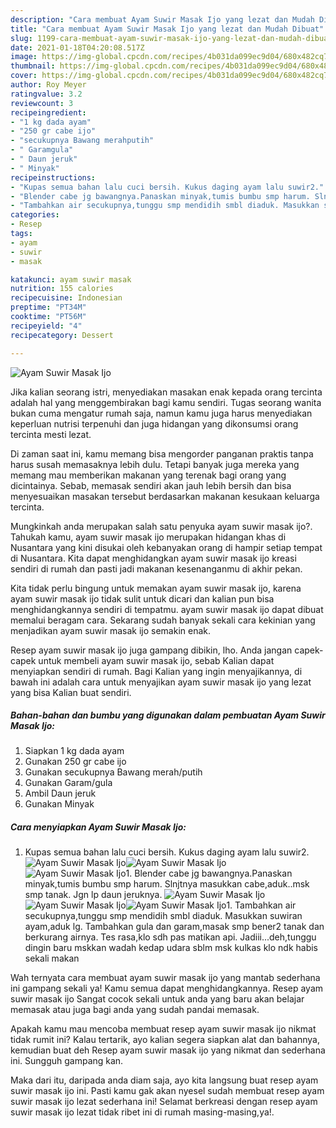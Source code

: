 ```yaml
---
description: "Cara membuat Ayam Suwir Masak Ijo yang lezat dan Mudah Dibuat"
title: "Cara membuat Ayam Suwir Masak Ijo yang lezat dan Mudah Dibuat"
slug: 1199-cara-membuat-ayam-suwir-masak-ijo-yang-lezat-dan-mudah-dibuat
date: 2021-01-18T04:20:08.517Z
image: https://img-global.cpcdn.com/recipes/4b031da099ec9d04/680x482cq70/ayam-suwir-masak-ijo-foto-resep-utama.jpg
thumbnail: https://img-global.cpcdn.com/recipes/4b031da099ec9d04/680x482cq70/ayam-suwir-masak-ijo-foto-resep-utama.jpg
cover: https://img-global.cpcdn.com/recipes/4b031da099ec9d04/680x482cq70/ayam-suwir-masak-ijo-foto-resep-utama.jpg
author: Roy Meyer
ratingvalue: 3.2
reviewcount: 3
recipeingredient:
- "1 kg dada ayam"
- "250 gr cabe ijo"
- "secukupnya Bawang merahputih"
- " Garamgula"
- " Daun jeruk"
- " Minyak"
recipeinstructions:
- "Kupas semua bahan lalu cuci bersih. Kukus daging ayam lalu suwir2."
- "Blender cabe jg bawangnya.Panaskan minyak,tumis bumbu smp harum. Slnjtnya masukkan cabe,aduk..msk smp tanak. Jgn lp daun jeruknya."
- "Tambahkan air secukupnya,tunggu smp mendidih smbl diaduk. Masukkan suwiran ayam,aduk lg. Tambahkan gula dan garam,masak smp bener2 tanak dan berkurang airnya. Tes rasa,klo sdh pas matikan api. Jadiii...deh,tunggu dingin baru mskkan wadah kedap udara sblm msk kulkas klo ndk habis sekali makan"
categories:
- Resep
tags:
- ayam
- suwir
- masak

katakunci: ayam suwir masak 
nutrition: 155 calories
recipecuisine: Indonesian
preptime: "PT34M"
cooktime: "PT56M"
recipeyield: "4"
recipecategory: Dessert

---
```



![Ayam Suwir Masak Ijo](https://img-global.cpcdn.com/recipes/4b031da099ec9d04/680x482cq70/ayam-suwir-masak-ijo-foto-resep-utama.jpg)

Jika kalian seorang istri, menyediakan masakan enak kepada orang tercinta adalah hal yang menggembirakan bagi kamu sendiri. Tugas seorang  wanita bukan cuma mengatur rumah saja, namun kamu juga harus menyediakan keperluan nutrisi terpenuhi dan juga hidangan yang dikonsumsi orang tercinta mesti lezat.

Di zaman  saat ini, kamu memang bisa mengorder panganan praktis tanpa harus susah memasaknya lebih dulu. Tetapi banyak juga mereka yang memang mau memberikan makanan yang terenak bagi orang yang dicintainya. Sebab, memasak sendiri akan jauh lebih bersih dan bisa menyesuaikan masakan tersebut berdasarkan makanan kesukaan keluarga tercinta. 



Mungkinkah anda merupakan salah satu penyuka ayam suwir masak ijo?. Tahukah kamu, ayam suwir masak ijo merupakan hidangan khas di Nusantara yang kini disukai oleh kebanyakan orang di hampir setiap tempat di Nusantara. Kita dapat menghidangkan ayam suwir masak ijo kreasi sendiri di rumah dan pasti jadi makanan kesenanganmu di akhir pekan.

Kita tidak perlu bingung untuk memakan ayam suwir masak ijo, karena ayam suwir masak ijo tidak sulit untuk dicari dan kalian pun bisa menghidangkannya sendiri di tempatmu. ayam suwir masak ijo dapat dibuat memalui beragam cara. Sekarang sudah banyak sekali cara kekinian yang menjadikan ayam suwir masak ijo semakin enak.

Resep ayam suwir masak ijo juga gampang dibikin, lho. Anda jangan capek-capek untuk membeli ayam suwir masak ijo, sebab Kalian dapat menyiapkan sendiri di rumah. Bagi Kalian yang ingin menyajikannya, di bawah ini adalah cara untuk menyajikan ayam suwir masak ijo yang lezat yang bisa Kalian buat sendiri.

<!--inarticleads1-->

##### Bahan-bahan dan bumbu yang digunakan dalam pembuatan Ayam Suwir Masak Ijo:

1. Siapkan 1 kg dada ayam
1. Gunakan 250 gr cabe ijo
1. Gunakan secukupnya Bawang merah/putih
1. Gunakan  Garam/gula
1. Ambil  Daun jeruk
1. Gunakan  Minyak




<!--inarticleads2-->

##### Cara menyiapkan Ayam Suwir Masak Ijo:

1. Kupas semua bahan lalu cuci bersih. Kukus daging ayam lalu suwir2.
<img src="https://img-global.cpcdn.com/steps/37370732c3de4629/160x128cq70/ayam-suwir-masak-ijo-langkah-memasak-1-foto.jpg" alt="Ayam Suwir Masak Ijo"><img src="https://img-global.cpcdn.com/steps/84e046fcb227c00d/160x128cq70/ayam-suwir-masak-ijo-langkah-memasak-1-foto.jpg" alt="Ayam Suwir Masak Ijo"><img src="https://img-global.cpcdn.com/steps/3f9dbc3f773abe73/160x128cq70/ayam-suwir-masak-ijo-langkah-memasak-1-foto.jpg" alt="Ayam Suwir Masak Ijo">1. Blender cabe jg bawangnya.Panaskan minyak,tumis bumbu smp harum. Slnjtnya masukkan cabe,aduk..msk smp tanak. Jgn lp daun jeruknya.
<img src="https://img-global.cpcdn.com/steps/63285fa205cfd371/160x128cq70/ayam-suwir-masak-ijo-langkah-memasak-2-foto.jpg" alt="Ayam Suwir Masak Ijo"><img src="https://img-global.cpcdn.com/steps/782ab567a2ad80c2/160x128cq70/ayam-suwir-masak-ijo-langkah-memasak-2-foto.jpg" alt="Ayam Suwir Masak Ijo"><img src="https://img-global.cpcdn.com/steps/abeb16cf1adae6fa/160x128cq70/ayam-suwir-masak-ijo-langkah-memasak-2-foto.jpg" alt="Ayam Suwir Masak Ijo">1. Tambahkan air secukupnya,tunggu smp mendidih smbl diaduk. Masukkan suwiran ayam,aduk lg. Tambahkan gula dan garam,masak smp bener2 tanak dan berkurang airnya. Tes rasa,klo sdh pas matikan api. Jadiii...deh,tunggu dingin baru mskkan wadah kedap udara sblm msk kulkas klo ndk habis sekali makan




Wah ternyata cara membuat ayam suwir masak ijo yang mantab sederhana ini gampang sekali ya! Kamu semua dapat menghidangkannya. Resep ayam suwir masak ijo Sangat cocok sekali untuk anda yang baru akan belajar memasak atau juga bagi anda yang sudah pandai memasak.

Apakah kamu mau mencoba membuat resep ayam suwir masak ijo nikmat tidak rumit ini? Kalau tertarik, ayo kalian segera siapkan alat dan bahannya, kemudian buat deh Resep ayam suwir masak ijo yang nikmat dan sederhana ini. Sungguh gampang kan. 

Maka dari itu, daripada anda diam saja, ayo kita langsung buat resep ayam suwir masak ijo ini. Pasti kamu gak akan nyesel sudah membuat resep ayam suwir masak ijo lezat sederhana ini! Selamat berkreasi dengan resep ayam suwir masak ijo lezat tidak ribet ini di rumah masing-masing,ya!.

